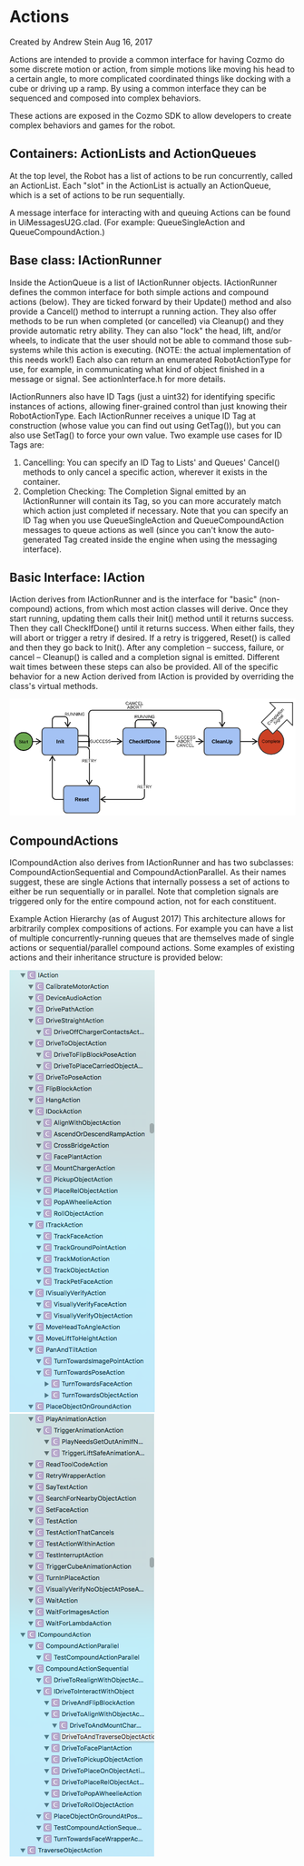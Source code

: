 # Actions
Created by Andrew Stein Aug 16, 2017

Actions are intended to provide a common interface for having Cozmo do some discrete motion or action, from simple motions like moving his head to a certain angle, to more complicated coordinated things like docking with a cube or driving up a ramp. By using a common interface they can be sequenced and composed into complex behaviors.

These actions are exposed in the Cozmo SDK to allow developers to create complex behaviors and games for the robot.

## Containers: ActionLists and ActionQueues

At the top level, the Robot has a list of actions to be run concurrently, called an ActionList.  Each "slot" in the ActionList is actually an ActionQueue, which is a set of actions to be run sequentially. 

A message interface for interacting with and queuing Actions can be found in UiMessagesU2G.clad. (For example: QueueSingleAction and QueueCompoundAction.)

## Base class: IActionRunner

Inside the ActionQueue is a list of IActionRunner objects. IActionRunner defines the common interface for both simple actions and compound actions (below). They are ticked forward by their Update() method and also provide a Cancel() method to interrupt a running action. They also offer methods to be run when completed (or cancelled) via Cleanup() and they provide automatic retry ability. They can also "lock" the head, lift, and/or wheels, to indicate that the user should not be able to command those sub-systems while this action is executing. (NOTE: the actual implementation of this needs work!) Each also can return an enumerated RobotActionType for use, for example, in communicating what kind of object finished in a message or signal. See actionInterface.h for more details. 

IActionRunners also have ID Tags (just a uint32) for identifying specific instances of actions, allowing finer-grained control than just knowing their RobotActionType. Each IActionRunner receives a unique ID Tag at construction (whose value you can find out using GetTag()), but you can also use SetTag() to force your own value. Two example use cases for ID Tags are:

1. Cancelling: You can specify an ID Tag to Lists' and Queues' Cancel() methods to only cancel a specific action, wherever it exists in the container.
2. Completion Checking: The Completion Signal emitted by an IActionRunner will contain its Tag, so you can more accurately match which action just completed if necessary.
Note that you can specify an ID Tag when you use QueueSingleAction and QueueCompoundAction messages to queue actions as well (since you can't know the auto-generated Tag created inside the engine when using the messaging interface).

## Basic Interface: IAction
IAction derives from IActionRunner and is the interface for "basic" (non-compound) actions, from which most action classes will derive. Once they start running, updating them calls their Init() method until it returns success. Then they call CheckIfDone() until it returns success. When either fails, they will abort or trigger a retry if desired. If a retry is triggered, Reset() is called and then they go back to Init(). After any completion – success, failure, or cancel – Cleanup() is called and a completion signal is emitted. Different wait times between these steps can also be provided. All of the specific behavior for a new Action derived from IAction is provided by overriding the class's virtual methods.


![](IAction.png)


## CompoundActions
ICompoundAction also derives from IActionRunner and has two subclasses: CompoundActionSequential and CompoundActionParallel. As their names suggest, these are single Actions that internally possess a set of actions to either be run sequentially or in parallel. Note that completion signals are triggered only for the entire compound action, not for each constituent.

Example Action Hierarchy (as of August 2017)
This architecture allows for arbitrarily complex compositions of actions. For example you can have a list of multiple concurrently-running queues that are themselves made of single actions or sequential/parallel compound actions. Some examples of existing actions and their inheritance structure is provided below:

![](Screenshot%202017-08-09%2014.19.00.png) ![](Screenshot%202017-08-09%2014.19.17.png)
